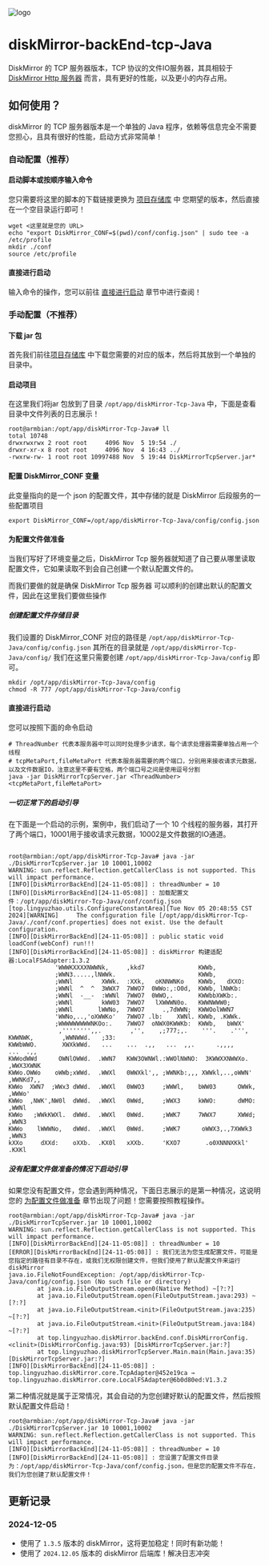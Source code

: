 ![logo](https://github.com/user-attachments/assets/0b05e34b-96e3-44ec-8a69-bb9b82059a07)

# diskMirror-backEnd-tcp-Java

DiskMirror 的 TCP 服务器版本，TCP
协议的文件IO服务器，其具相较于[DiskMirror Http 服务器](https://github.com/BeardedManZhao/diskMirror-backEnd-spring-boot.git)
而言，具有更好的性能，以及更小的内存占用。

## 如何使用？

diskMirror 的 TCP 服务器版本是一个单独的 Java 程序，依赖等信息完全不需要您担心，且具有很好的性能，启动方式非常简单！

### 自动配置（推荐）

#### 启动脚本或按顺序输入命令

您只需要将这里的脚本的下载链接更换为 [项目存储库](https://github.com/BeardedManZhao/diskMirror-backEnd-tcp-Java/releases)
中 您期望的版本，然后直接在一个空目录运行即可！

```
wget <这里就是您的 URL>
echo "export DiskMirror_CONF=$(pwd)/conf/config.json" | sudo tee -a /etc/profile
mkdir ./conf
source /etc/profile
```

#### 直接进行启动

输入命令的操作，您可以前往 [直接进行启动](#直接进行启动) 章节中进行查阅！

### 手动配置（不推荐）

#### 下载 jar 包

首先我们前往[项目存储库](https://github.com/BeardedManZhao/diskMirror-backEnd-tcp-Java/releases)
中下载您需要的对应的版本，然后将其放到一个单独的目录中。

#### 启动项目

在这里我们将jar 包放到了目录 `/opt/app/diskMirror-Tcp-Java` 中，下面是查看目录中文件列表的日志展示！

```
root@armbian:/opt/app/diskMirror-Tcp-Java# ll
total 10748
drwxrwxrwx 2 root root     4096 Nov  5 19:54 ./
drwxr-xr-x 8 root root     4096 Nov  4 16:43 ../
-rwxrw-rw- 1 root root 10997488 Nov  5 19:44 DiskMirrorTcpServer.jar*

```

#### 配置 DiskMirror_CONF 变量

此变量指向的是一个 json 的配置文件，其中存储的就是 DiskMirror 后段服务的一些配置项目

```shell
export DiskMirror_CONF=/opt/app/diskMirror-Tcp-Java/config/config.json
```

#### 为配置文件做准备

当我们写好了环境变量之后，DiskMirror Tcp 服务器就知道了自己要从哪里读取配置文件，它如果读取不到会自己创建一个默认配置文件的。

而我们要做的就是确保 DiskMirror Tcp 服务器 可以顺利的创建出默认的配置文件，因此在这里我们要做些操作

##### 创建配置文件存储目录

我们设置的 DiskMirror_CONF 对应的路径是 `/opt/app/diskMirror-Tcp-Java/config/config.json`
其所在的目录就是 `/opt/app/diskMirror-Tcp-Java/config/` 我们在这里只需要创建 `/opt/app/diskMirror-Tcp-Java/config` 即可。

```
mkdir /opt/app/diskMirror-Tcp-Java/config
chmod -R 777 /opt/app/diskMirror-Tcp-Java/config
```

#### 直接进行启动

您可以按照下面的命令启动

```
# ThreadNumber 代表本服务器中可以同时处理多少请求，每个请求处理器需要单独占用一个线程
# tcpMetaPort,fileMetaPort 代表本服务器需要的两个端口，分别用来接收请求元数据，以及文件数据IO，注意这里不要有空格，两个端口号之间是使用逗号分割
java -jar DiskMirrorTcpServer.jar <ThreadNumber> <tcpMetaPort,fileMetaPort>
```

##### 一切正常下的启动引导

在下面是一个启动的示例，案例中，我们启动了一个 10 个线程的服务器，其打开了两个端口，10001用于接收请求元数据，10002是文件数据的IO通道。

```

root@armbian:/opt/app/diskMirror-Tcp-Java# java -jar ./DiskMirrorTcpServer.jar 10 10001,10002
WARNING: sun.reflect.Reflection.getCallerClass is not supported. This will impact performance.
[INFO][DiskMirrorBackEnd][24-11-05:08]] : threadNumber = 10
[INFO][DiskMirrorBackEnd][24-11-05:08]] : 加载配置文件：/opt/app/diskMirror-Tcp-Java/conf/config.json
[top.lingyuzhao.utils.ConfigureConstantArea][Tue Nov 05 20:48:55 CST 2024][WARNING]     The configuration file [/opt/app/diskMirror-Tcp-Java/./conf/conf.properties] does not exist. Use the default configuration.
[INFO][DiskMirrorBackEnd][24-11-05:08]] : public static void loadConf(webConf) run!!!
[INFO][DiskMirrorBackEnd][24-11-05:08]] : diskMirror 构建适配器:LocalFSAdapter:1.3.2
             'WWWKXXXXNWWNk,     ,kkd7               KWWb,                     
             ;WWN3.....,lNWWk.                       KWWb,                     
             ;WWNl        XWWk.  :XXk,   oKNNWNKo    KWWb,   dXXO:             
             ;WWNl  ^  ^  3WWX7  7WWO7  0WWo:,:O0d,  KWWb, lNWKb:              
             ;WWNl  -__-  :WWNl  7WWO7  0WWO,.       KWWbbXWKb:.               
             ;WWNl        kWW03  7WWO7   lXWWWN0o.   KWWNWWW0;                 
             ;WWNl       lWWNo,  7WWO7     .,7dWWN;  KWWOolWWN7                
             'WWNo,..,'oXWWKo'   7WWO7 .lb:    XWNl. KWWb, .KWWk.              
             ;WWWWWWWWWNKOo:.    7WWO7  oNWX0KWWKb:  KWWb,   bWWX'             
              ,'''''''',,.        ,'',    ,;777;,.    '''.    .''',            
KWWNWK,        ,WWNWWd.   ;33:                                                 
KWWbWWO.       XWXkWWd.   ...    ...  .,,   ...  ,,.      .,,,,        ...  .,,
KWWodWWd      OWNlOWWd.  .WWN7   KWW3OWNWl.:WWOlNWNO:  3KWWXXNWWXo.   ,WWX3XWNK
KWWo.OWWo    oWWb;xWWd.  .WWXl   0WWXkl',, ;WWNKb:,,, XWWkl,..,oWWN'  ,WWNKd7,,
KWWo  XWN7  ;WWx3 dWWd.  .WWXl   0WWO3     ;WWWl,    bWW03      OWWk, ,WWWo'   
KWWo  ,NWK',NW0l  dWWd.  .WWXl   0WWd,     ;WWX3     kWWO:      dWMO: ,WWNl    
KWWo   ;WWkKWXl.  dWWd.  .WWXl   0WWd.     ;WWK7     7WWX7      XWWd; ,WWN3    
KWWo    lWWWNo,   dWWd.  .WWXl   0WWd.     ;WWK7      oWWX3,.,7XWWk3  ,WWN3    
kXXo     dXXd:    oXXb.  .KX0l   xXXb.     'KXO7       .o0XNNNXKkl'   .KXKl    

```

##### 没有配置文件做准备的情况下启动引导

如果您没有配置文件，您会遇到两种情况，下面日志展示的是第一种情况，这说明您的 [为配置文件做准备](#为配置文件做准备)
章节出现了问题！您需要按照教程操作。

```
root@armbian:/opt/app/diskMirror-Tcp-Java# java -jar ./DiskMirrorTcpServer.jar 10 10001,10002
WARNING: sun.reflect.Reflection.getCallerClass is not supported. This will impact performance.
[INFO][DiskMirrorBackEnd][24-11-05:08]] : threadNumber = 10
[ERROR][DiskMirrorBackEnd][24-11-05:08]] : 我们无法为您生成配置文件，可能是您指定的路径有目录不存在，或我们无权限创建文件，但我们使用了默认配置文件来运行 diskMirror
java.io.FileNotFoundException: /opt/app/diskMirror-Tcp-Java/config/config.json (No such file or directory)
        at java.io.FileOutputStream.open0(Native Method) ~[?:?]
        at java.io.FileOutputStream.open(FileOutputStream.java:293) ~[?:?]
        at java.io.FileOutputStream.<init>(FileOutputStream.java:235) ~[?:?]
        at java.io.FileOutputStream.<init>(FileOutputStream.java:184) ~[?:?]
        at top.lingyuzhao.diskMirror.backEnd.conf.DiskMirrorConfig.<clinit>(DiskMirrorConfig.java:93) [DiskMirrorTcpServer.jar:?]
        at top.lingyuzhao.diskMirrorTcpServer.Main.main(Main.java:35) [DiskMirrorTcpServer.jar:?]
[INFO][DiskMirrorBackEnd][24-11-05:08]] : top.lingyuzhao.diskMirror.core.TcpAdapter@452e19ca → top.lingyuzhao.diskMirror.core.LocalFSAdapter@6b0d80ed:V1.3.2

```

第二种情况就是属于正常情况，其会自动的为您创建好默认的配置文件，然后按照默认配置文件启动！

```
root@armbian:/opt/app/diskMirror-Tcp-Java# java -jar ./DiskMirrorTcpServer.jar 10 10001,10002
WARNING: sun.reflect.Reflection.getCallerClass is not supported. This will impact performance.
[INFO][DiskMirrorBackEnd][24-11-05:08]] : threadNumber = 10
[INFO][DiskMirrorBackEnd][24-11-05:08]] : 您设置了配置文件目录为：/opt/app/diskMirror-Tcp-Java/conf/config.json，但是您的配置文件不存在，我们为您创建了默认配置文件！
```

## 更新记录

### 2024-12-05

- 使用了 `1.3.5` 版本的 diskMirror，这将更加稳定！同时有新功能！
- 使用了 `2024.12.05` 版本的 diskMirror 后端库！解决日志冲突